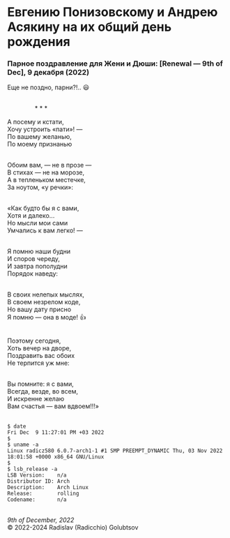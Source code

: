 <style>p{text-align:left}</style>
# Евгению Понизовскому и Андрею Асякину на их общий день рождения

### Парное поздравление для Жени и Дюши: [Renewal &mdash; 9th of Dec], 9 декабря (2022)

Еще не поздно, парни?!.. :smiley:

<br />&nbsp;&nbsp;&nbsp;&nbsp;&nbsp;&nbsp;&nbsp;&nbsp;&nbsp;&nbsp;&nbsp;&nbsp;&nbsp;&nbsp;&nbsp;&nbsp;\* \* \*

А посему и кстати,<br />
Хочу устроить &laquo;пати&raquo;! &mdash;<br />
По вашему желанью,<br />
По моему признанью

<br />Обоим вам, &mdash; не в прозе &mdash;<br />
В стихах &mdash; не на морозе,<br />
А в тепленьком местечке,<br />
За ноутом, &laquo;у речки&raquo;:

<br />&laquo;Как будто бы я с вами,<br />
Хотя и далеко...<br />
Но мысли мои сами<br />
Умчались к вам легко! &mdash;

<br />Я помню наши будни<br />
И споров череду,<br />
И завтра пополудни<br />
Порядок наведу:

<br />В своих нелепых мыслях,<br />
В своем незрелом коде,<br />
Но вашу дату присно<br />
Я помню &mdash; она в моде! :+1:

<br />Поэтому сегодня,<br />
Хоть вечер на дворе,<br />
Поздравить вас обоих<br />
Не терпится уж мне:

<br />Вы помните: я с вами,<br />
Всегда, везде, во всем,<br />
И искренне желаю<br />
Вам счастья &mdash; вам вдвоем!!!&raquo;<br /><br />

```
$ date
Fri Dec  9 11:27:01 PM +03 2022
$
$ uname -a
Linux radicz580 6.0.7-arch1-1 #1 SMP PREEMPT_DYNAMIC Thu, 03 Nov 2022 18:01:58 +0000 x86_64 GNU/Linux
$
$ lsb_release -a
LSB Version:    n/a
Distributor ID: Arch
Description:    Arch Linux
Release:        rolling
Codename:       n/a
```

<br />*9th of December, 2022*<br />
&copy; 2022-2024 Radislav (Radicchio) Golubtsov
